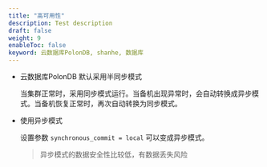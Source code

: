 ```yaml
---
title: "高可用性"
description: Test description
draft: false
weight: 9
enableToc: false
keyword: 云数据库PolonDB, shanhe, 数据库
---
```




* 云数据库PolonDB 默认采用半同步模式

  当集群正常时，采用同步模式运行。当备机出现异常时，会自动转换成异步模式。当备机恢复正常时，再次自动转换为同步模式。

* 使用异步模式

  设置参数 `synchronous_commit = local` 可以变成异步模式。

  > 异步模式的数据安全性比较低，有数据丢失风险

